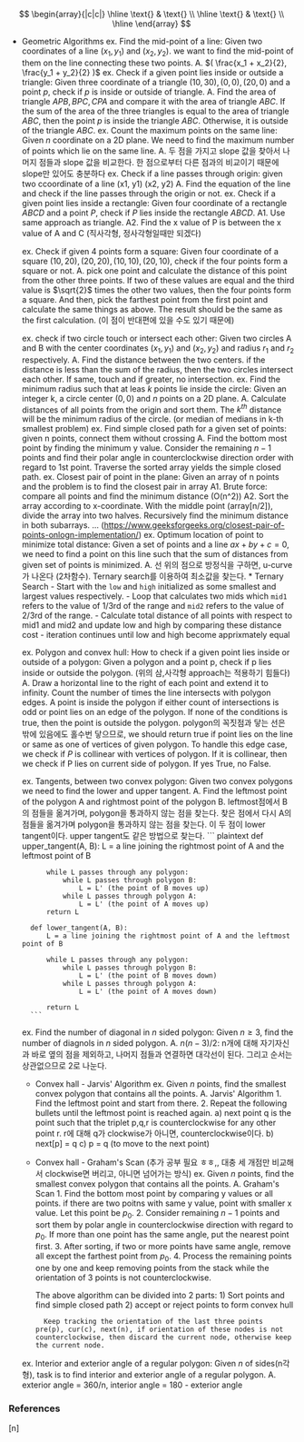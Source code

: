 $$
\begin{array}{|c|c|}
\hline
\text{} & \text{} \\
\hline
\text{} & \text{} \\
\hline
\end{array}
$$

* Geometric Algorithms
    ex. Find the mid-point of a line: Given two coordinates of a line $(x_1, y_1)$ and $(x_2, y_2)$. we want to find the mid-point of them on the line connecting these two points.
        A. $( \frac{x_1 + x_2}{2}, \frac{y_1 + y_2}{2} )$
    ex. Check if a given point lies inside or outside a triangle: Given three coordinate of a triangle $(10, 30), (0,0), (20,0)$ and a point $p$, check if $p$ is inside or outside of triangle.
        A. Find the area of triangle $APB, BPC, CPA$ and compare it with the area of triangle $ABC$. If the sum of the area of the three triangles is equal to the area of triangle $ABC$, then the point $p$ is inside the triangle $ABC$. Otherwise, it is outside of the triangle $ABC$.
    ex. Count the maximum points on the same line: Given $n$ coordinate on a 2D plane. We need to find the maximum number of points which lie on the same line.
        A. 두 점을 가지고 slope 값을 찾아서 나머지 점들과 slope 값을 비교한다. 한 점으로부터 다른 점과의 비교이기 때문에 slope만 있어도 충분하다
    ex. Check if a line passes through origin: given two ccoordinate of a line (x1, y1) (x2, y2)
        A. Find the equation of the line and check if the line passes through the origin or not.
    ex. Check if a given point lies inside a rectangle: Given four coordinate of a rectangle $ABCD$ and a point $P$, check if $P$ lies inside the rectangle $ABCD$.
        A1. Use same approach as triangle.
        A2. Find the x value of P is between the x value of A and C (직사각형, 정사각형일때만 되겠다)

    ex. Check if given 4 points form a square: Given four coordinate of a square $(10, 20), (20,20), (10,10), (20, 10)$, check if the four points form a square or not.
        A. pick one point and calculate the distance of this point from the other three points. If two of these values are equal and the third value is $\sqrt{2}$ times the other two values, then the four points form a square.
        And then, pick the farthest point from the first point and calculate the same things as above. The result should be the same as the first calculation. (이 점이 반대편에 있을 수도 있기 때문에)

    ex. check if two circle touch or intersect each other: Given two circles A and B with the center coordinates $(x_1, y_1)$ and $(x_2, y_2)$ and radius $r_1$ and $r_2$ respectively.
        A. Find the distance between the two centers. if the distance is less than the sum of the radius, then the two circles intersect each other. If same, touch and if greater, no intersection.
    ex. Find the minimum radius such that at leas $k$ points lie inside the circle: Given an integer k, a circle center $(0, 0)$ and $n$ points on a 2D plane.
        A. Calculate distances of all points from the origin and sort them. The $k^{th}$ distance will be the minimum radius of the circle. (or median of medians in k-th smallest problem)
    ex. Find simple closed path for a given set of points: given n points, connect them without crossing
        A. Find the bottom most point by finding the minimum y value.
            Consider the remaining $n-1$ points and find their polar angle in counterclockwise direction order with regard to 1st point.
            Traverse the sorted array yields the simple closed path.
    ex. Closest pair of point in the plane: Given an array of n points and the problem is to find the closest pair in array
        A1. Brute force: compare all points and find the minimum distance (O(n^2))
        A2. Sort the array according to x-coordinate. With the middle point (array[n/2]), divide the array into two halves. Recursively find the minimum distance in both subarrays. ... (https://www.geeksforgeeks.org/closest-pair-of-points-onlogn-implementation/)
    ex. Optimum location of point to minimize total distance: Given a set of points and a line $ax + by + c = 0$, we need to find a point on this line such that the sum of distances from given set of points is minimized.
        A. 선 위의 점으로 방정식을 구하면, u-curve가 나온다 (2차함수). Ternary search를 이용하여 최소값을 찾는다.
            * Ternary Search
                - Start with the `low` and `high` initialized as some smallest and largest values respectively.
                - Loop that calculates two mids which `mid1` refers to the value of 1/3rd of the range and `mid2` refers to the value of 2/3rd of the range.
                - Calculate total distance of all points with respect to mid1 and mid2 and update low and high by comparing these distance cost
                - iteration continues until low and high become apprixmately equal

    ex. Polygon and convex hull: How to check if a given point lies inside or outside of a polygon: Given a polygon and a point p, check if p lies inside or outside the polygon.
        (위의 삼,사각형 approach는 적용하기 힘들다)
        A. Draw a horizontal line to the right of each point and extend it to infinity. Count the number of times the line intersects with polygon edges. A point is inside the polygon if either count of intersections is odd or point lies on an edge of the polygon. If none of the conditions is true, then the point is outside the polygon.
            polygon의 꼭짓점과 닿는 선은 밖에 있음에도 홀수번 닿으므로, we should return true if point lies on the line or same as one of vertices of given polygon. To handle this edge case, we check if $P$ is collinear with vertices of polygon. If it is collinear, then we check if P lies on current side of polygon. If yes True, no False.

    ex. Tangents, between two convex polygon: Given two convex polygons we need to find the lower and upper tangent.
        A. Find the leftmost point of the polygon A and rightmost point of the polygon B. leftmost점에서 B 의 점들을 옮겨가며, polygon을 통과하지 않는 점을 찾는다. 찾은 점에서 다시 A의 점들을 옮겨가며 polygon을 통과하지 않는 점을 찾는다. 이 두 점이 lower tangent이다. upper tangent도 같은 방법으로 찾는다.
        ``` plaintext
        def upper_tangent(A, B):
            L = a line joining the rightmost point of A and the leftmost point of B

            while L passes through any polygon:
                while L passes through polygon B:
                    L = L' (the point of B moves up)
                while L passes through polygon A:
                    L = L' (the point of A moves up)
            return L

        def lower_tangent(A, B):
            L = a line joining the rightmost point of A and the leftmost point of B

            while L passes through any polygon:
                while L passes through polygon B:
                    L = L' (the point of B moves down)
                while L passes through polygon A:
                    L = L' (the point of A moves down)

            return L
        ```

    ex. Find the number of diagonal in $n$ sided polygon: Given $n \geq 3$, find the number of diagnols in $n$ sided polygon.
        A. $n(n-3)/2$: n개에 대해 자기자신과 바로 옆의 점을 제외하고, 나머지 점들과 연결하면 대각선이 된다. 그리고 순서는 상관없으므로 2로 나눈다.

    * Convex hall - Jarvis' Algorithm
    ex. Given $n$ points, find the smallest convex polygon that contains all the points.
        A. Jarvis' Algorithm
            1. Find the leftmost point and start from there.
            2. Repeat the following bullets until the leftmost point is reached again.
                a) next point q is the point such that the triplet p,q,r is counterclockwise for any other point r.
                    r에 대해 q가 clockwise가 아니면, counterclockwise이다.
                b) next[p] = q
                c) p = q (to move to the next point)
    * Convex hall - Graham's Scan (추가 공부 필요 ㅎㅎ,, 대충 세 개점만 비교해서 clockwise면 버리고, 아니면 넘어가는 방식)
    ex. Given $n$ points, find the smallest convex polygon that contains all the points.
        A. Graham's Scan
            1. Find the bottom most point by comparing y values or all points. if there are two poitns with same y value, point with smaller x value. Let this point be $p_0$.
            2. Consider remaining $n-1$ points and sort them by polar angle in counterclockwise direction with regard to $p_0$. If more than one point has the same angle, put the nearest point first.
            3. After sorting, if two or more points have same angle, remove all except the farthest point from $p_0$.
            4. Process the remaining points one by one and keep removing points from the stack while the orientation of 3 points is not counterclockwise.

        The above algorithm can be divided into 2 parts:
            1) Sort points and find simple closed path
            2) accept or reject points to form convex hull

            Keep tracking the orientation of the last three points pre(p), cur(c), next(n), if orientation of these nodes is not counterclockwise, then discard the current node, otherwise keep the current node.

    ex. Interior and exterior angle of a regular polygon: Given $n$ of sides(n각형), task is to find interior and exterior angle of a regular polygon.
        A. exterior angle = 360/n, interior angle = 180 - exterior angle





### References

$\tag*{}\label{n} \text{[n] }$
